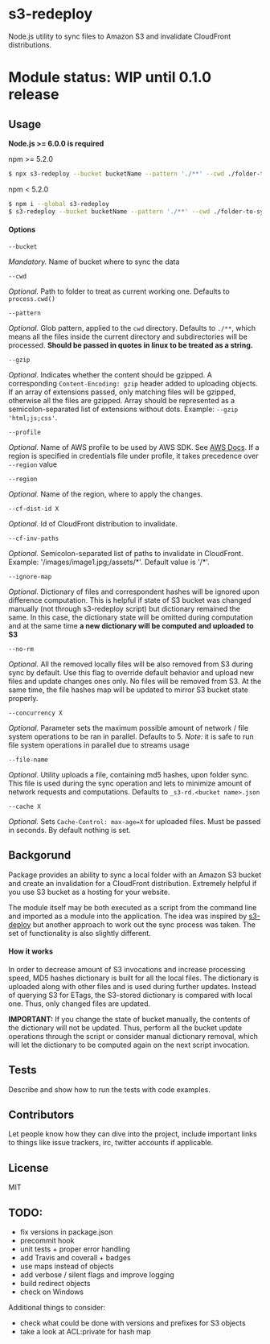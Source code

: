 # s3-redeploy

Node.js utility to sync files to Amazon S3 and invalidate CloudFront distributions.

# Module status: WIP until 0.1.0 release

## Usage

**Node.js >= 6.0.0 is required**

npm >= 5.2.0
```bash
$ npx s3-redeploy --bucket bucketName --pattern './**' --cwd ./folder-to-sync
```

npm < 5.2.0

```bash
$ npm i --global s3-redeploy
$ s3-redeploy --bucket bucketName --pattern './**' --cwd ./folder-to-sync
```

#### Options
```
--bucket
``` 
*Mandatory.* Name of bucket where to sync the data
```
--cwd
```
*Optional.* Path to folder to treat as current working one. Defaults to `process.cwd()`
```
--pattern
```
*Optional.* Glob pattern, applied to the `cwd` directory. Defaults to `./**`, which means all the files inside the current directory and subdirectories will be processed. **Should be passed in quotes in linux to be treated as a string.**
```
--gzip
```
*Optional.* Indicates whether the content should be gzipped. A corresponding `Content-Encoding: gzip` header added to uploading objects. If an array of extensions passed, only matching files will be gzipped, otherwise all the files are gzipped. Array should be represented as a semicolon-separated list of extensions without dots. Example: `--gzip 'html;js;css'`.
```
--profile
```
*Optional.* Name of AWS profile to be used by AWS SDK. See [AWS Docs](https://docs.aws.amazon.com/cli/latest/topic/config-vars.html). If a region is specified in credentials file under profile, it takes precedence over `--region` value
```
--region
```
*Optional.* Name of the region, where to apply the changes.
```
--cf-dist-id X
```
*Optional.* Id of CloudFront distribution to invalidate.
```
--cf-inv-paths
```
*Optional.* Semicolon-separated list of paths to invalidate in CloudFront. Example: '/images/image1.jpg;/assets/\*'. Default value is '/\*'.
```
--ignore-map
```
*Optional.* Dictionary of files and correspondent hashes will be ignored upon difference computation. This is helpful if state of S3 bucket was changed manually (not through s3-redeploy script) but dictionary remained the same. In this case, the dictionary state will be omitted during computation and at the same time **a new dictionary will be computed and uploaded to S3**
```
--no-rm
```
*Optional.* All the removed locally files will be also removed from S3 during sync by default. Use this flag to override default behavior and upload new files and update changes ones only. No files will be removed from S3. At the same time, the file hashes map will be updated to mirror S3 bucket state properly.
```
--concurrency X
```
*Optional.* Parameter sets the maximum possible amount of network / file system operations to be ran in parallel. Defaults to 5. *Note:* it is safe to run file system operations in parallel due to streams usage
```
--file-name
```
*Optional.* Utility uploads a file, containing md5 hashes, upon folder sync. This file is used during the sync operation and lets to minimize amount of network requests and computations. Defaults to `_s3-rd.<bucket name>.json`
```
--cache X
```
*Optional.* Sets `Cache-Control: max-age=X` for uploaded files. Must be passed in seconds. By default nothing is set.

## Backgorund

Package provides an ability to sync a local folder with an Amazon S3 bucket and create an invalidation for a CloudFront distribution. Extremely helpful if you use S3 bucket as a hosting for your website.

The module itself may be both executed as a script from the command line and imported as a module into the application. The idea was inspired by [s3-deploy](https://www.npmjs.com/package/s3-deploy) but another approach to work out the sync process was taken. The set of functionality is also slightly different.

#### How it works

In order to decrease amount of S3 invocations and increase processing speed, MD5 hashes dictionary is built for all the local files. The dictionary is uploaded along with other files and is used during further updates. Instead of querying S3 for ETags, the S3-stored dictionary is compared with local one. Thus, only changed files are updated.

**IMPORTANT:** If you change the state of bucket manually, the contents of the dictionary will not be updated. Thus, perform all the bucket update operations through the script or consider manual dictionary removal, which will let the dictionary to be computed again on the next script invocation.

## Tests

Describe and show how to run the tests with code examples.

## Contributors

Let people know how they can dive into the project, include important links to things like issue trackers, irc, twitter accounts if applicable.

## License

MIT


## TODO:
* fix versions in package.json
* precommit hook
* unit tests + proper error handling
* add Travis and coverall + badges
* use maps instead of objects
* add verbose / silent flags and improve logging
* build redirect objects
* check on Windows

Additional things to consider:
* check what could be done with versions and prefixes for S3 objects
* take a look at ACL:private for hash map

